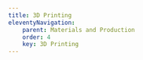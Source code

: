 ```yaml
---
title: 3D Printing
eleventyNavigation:
    parent: Materials and Production
    order: 4
    key: 3D Printing
---
```

